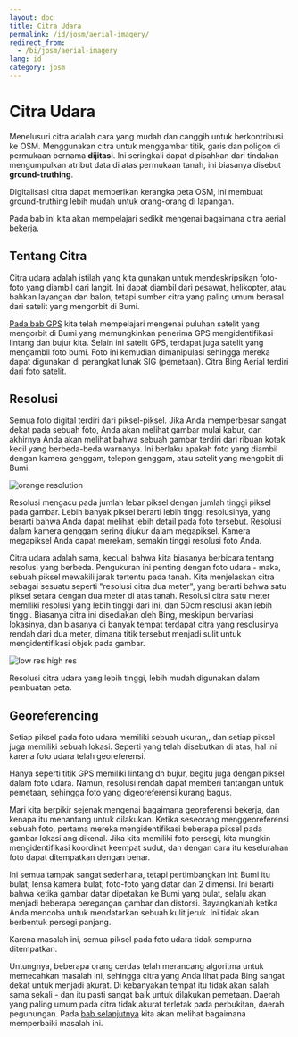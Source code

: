 ```yaml
---
layout: doc
title: Citra Udara
permalink: /id/josm/aerial-imagery/
redirect_from:
  - /bi/josm/aerial-imagery
lang: id
category: josm
---
```


Citra Udara
============
Menelusuri citra adalah cara yang mudah dan canggih untuk berkontribusi
ke OSM. Menggunakan citra untuk menggambar titik, garis dan poligon di permukaan 
bernama **dijitasi**. Ini seringkali dapat dipisahkan dari tindakan mengumpulkan 
atribut data di atas permukaan tanah, ini biasanya disebut **ground-truthing**.

Digitalisasi citra dapat memberikan kerangka peta OSM, ini membuat ground-truthing
lebih mudah untuk orang-orang di lapangan.

Pada bab ini kita akan mempelajari sedikit mengenai bagaimana citra aerial bekerja. 

Tentang Citra
-------------
Citra udara adalah istilah yang kita gunakan untuk mendeskripsikan foto-foto yang 
diambil dari langit. Ini dapat diambil dari pesawat, helikopter, atau bahkan layangan
dan balon, tetapi sumber citra yang paling umum berasal dari satelit yang mengorbit di Bumi.

[Pada bab GPS](/id/mobile-mapping/using-gps) kita telah mempelajari mengenai puluhan satelit 
yang mengorbit di Bumi yang memungkinkan penerima GPS mengidentifikasi lintang dan bujur kita.
Selain ini satelit GPS, terdapat juga satelit yang mengambil foto bumi. Foto ini kemudian
dimanipulasi sehingga mereka dapat digunakan di perangkat lunak SIG (pemetaan). Citra
Bing Aerial terdiri dari foto satelit.

Resolusi
---------
Semua foto digital terdiri dari piksel-piksel. Jika Anda memperbesar sangat dekat pada sebuah foto, Anda akan melihat gambar mulai kabur, dan akhirnya Anda akan melihat bahwa sebuah gambar terdiri dari ribuan kotak kecil yang berbeda-beda warnanya. Ini berlaku apakah foto yang diambil dengan kamera genggam, telepon genggam, atau satelit yang mengobit di Bumi.

![orange resolution][]

Resolusi mengacu pada jumlah lebar piksel dengan jumlah tinggi piksel pada gambar. Lebih banyak piksel berarti lebih tinggi resolusinya, yang berarti bahwa Anda dapat melihat
lebih detail pada foto tersebut. Resolusi dalam kamera genggam sering diukur dalam megapiksel. Kamera megapiksel Anda dapat merekam, semakin tinggi resolusi foto Anda.

Citra udara adalah sama, kecuali bahwa kita biasanya berbicara tentang resolusi yang berbeda. Pengukuran ini penting dengan foto udara - maka, sebuah piksel mewakili jarak tertentu pada
tanah. Kita menjelaskan citra sebagai sesuatu seperti "resolusi citra dua meter", yang berarti bahwa satu piksel setara dengan dua meter di atas tanah. Resolusi citra satu meter memiliki resolusi yang lebih tinggi dari ini, dan 50cm resolusi akan lebih tinggi. Biasanya citra ini disediakan oleh Bing, meskipun bervariasi lokasinya, dan biasanya di banyak tempat terdapat citra yang resolusinya rendah dari dua meter, dimana titik tersebut menjadi sulit untuk mengidentifikasi objek pada gambar.

![low res high res][]

Resolusi citra udara yang lebih tinggi, lebih mudah digunakan dalam pembuatan peta.

Georeferencing
---------------
Setiap piksel pada foto udara memiliki sebuah ukuran,, dan setiap piksel juga memiliki sebuah lokasi.
Seperti yang telah disebutkan di atas, hal ini karena foto udara telah georeferensi.

Hanya seperti titik GPS memiliki lintang dn bujur, begitu juga dengan piksel dalam foto udara.
Namun, resolusi rendah dapat memberi tantangan untuk pemetaan, sehingga foto yang
digeoreferensi kurang bagus. 

Mari kita berpikir sejenak mengenai bagaimana georeferensi bekerja, dan kenapa itu
menantang untuk dilakukan. Ketika seseorang menggeoreferensi sebuah foto, pertama 
mereka mengidentifikasi beberapa piksel pada gambar lokasi ang dikenal. Jika kita memiliki
foto persegi, kita mungkin mengidentifikasi koordinat keempat sudut, dan dengan cara
itu keselurahan foto dapat ditempatkan dengan benar.

Ini semua tampak sangat sederhana, tetapi pertimbangkan ini: Bumi itu bulat; lensa kamera bulat;
foto-foto yang datar dan 2 dimensi. Ini berarti bahwa ketika gambar datar dipetakan ke Bumi
yang bulat, selalu akan menjadi beberapa peregangan gambar dan distorsi. Bayangkanlah
ketika Anda mencoba untuk mendatarkan sebuah kulit jeruk. Ini tidak akan berbentuk persegi
panjang.

Karena masalah ini, semua piksel pada foto udara tidak sempurna ditempatkan.

Untungnya, beberapa orang cerdas telah merancang algoritma untuk memecahkan masalah ini,
sehingga citra yang Anda lihat pada Bing sangat dekat untuk menjadi akurat. Di kebanyakan
tempat itu tidak akan salah sama sekali - dan itu pasti sangat baik untuk dilakukan pemetaan.
Daerah yang paling umum pada citra tidak akurat terletak pada perbukitan, daerah pegunungan.
Pada [bab selanjutnya](/id/josm/correcting-imagery-offset) kita akan melihat bagaimana
memperbaiki masalah ini.

[orange resolution]: /images/en/editing/aerial-imagery/orange-resolution.png
[low res high res]: /images/en/editing/aerial-imagery/low-res-high-res.png
